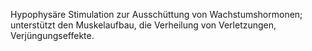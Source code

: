 Hypophysäre Stimulation zur Ausschüttung von Wachstumshormonen; unterstützt den Muskelaufbau, die Verheilung von Verletzungen, Verjüngungseffekte.